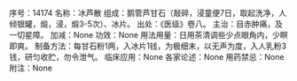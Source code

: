序号：14174
名称：冰芦散
组成：鹅管芦甘石（敲碎，浸童便7日，取起洗净，人倾银罐，煅，浸，煅3-5次）、冰片。
出处：《医级》卷八。
主治：目赤肿痛，及一切星障。
加减：None
功效：None
用法用量：日用茶清调些少点眼角内，少瞑即爽。
制备方法：每甘石粉1两，入冰片1钱，为极细末，以无声为度，入人乳粉3钱，研匀收贮，勿令泄气。
临床应用：None
各家论述：None
用药禁忌：None
附注：None

